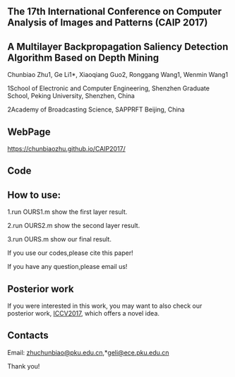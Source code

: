 
## The 17th International Conference on Computer Analysis of Images and Patterns (CAIP 2017)

## A Multilayer Backpropagation Saliency Detection Algorithm Based on Depth Mining

Chunbiao Zhu1, Ge Li1*, Xiaoqiang Guo2, Ronggang Wang1, Wenmin Wang1

1School of Electronic and Computer Engineering, Shenzhen Graduate School, Peking University, Shenzhen, China 

2Academy of Broadcasting Science, SAPPRFT Beijing, China

## WebPage

https://chunbiaozhu.github.io/CAIP2017/

## Code

## How to use:

1.run OURS1.m show the first layer result.

2.run OURS2.m show the second layer result.

3.run OURS.m  show our final result.

If you use our codes,please cite this paper!

If you have any question,please email us!

## Posterior work

If you were interested in this work, you may want to also check our posterior work, [ICCV2017](https://chunbiaozhu.github.io/ACVR2017/), which offers a novel idea.

## Contacts

Email: zhuchunbiao@pku.edu.cn,*geli@ece.pku.edu.cn

Thank you! 
